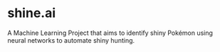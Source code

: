 # shine.ai
A Machine Learning Project that aims to identify shiny Pokémon using neural networks to automate shiny hunting.